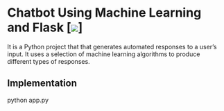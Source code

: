 # Chatbot Using Machine Learning and Flask [![](https://img.shields.io/github/license/sourcerer-io/hall-of-fame.svg?colorB=ff0000)]
It is a Python project that that generates automated responses to a user’s input. It uses a selection of machine learning algorithms to produce different types of responses.



## Implementation

python app.py
```